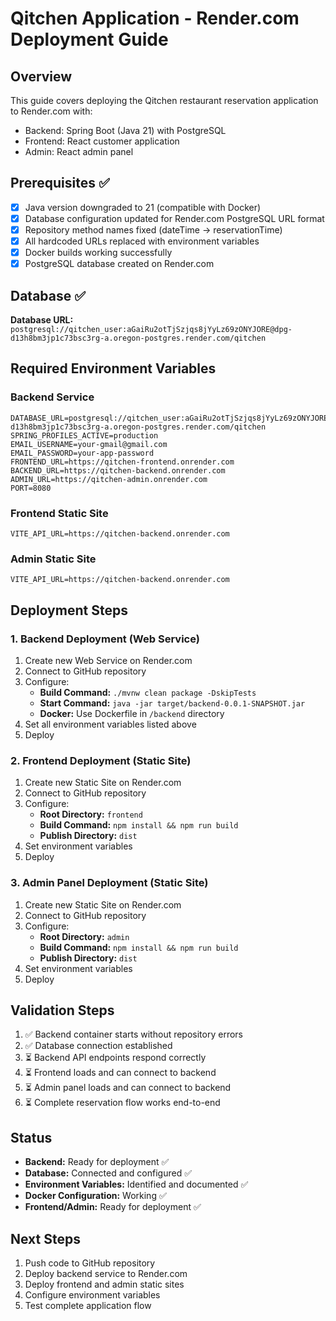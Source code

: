 # Qitchen Application - Render.com Deployment Guide

## Overview
This guide covers deploying the Qitchen restaurant reservation application to Render.com with:
- Backend: Spring Boot (Java 21) with PostgreSQL
- Frontend: React customer application
- Admin: React admin panel

## Prerequisites ✅
- [x] Java version downgraded to 21 (compatible with Docker)
- [x] Database configuration updated for Render.com PostgreSQL URL format
- [x] Repository method names fixed (dateTime → reservationTime)
- [x] All hardcoded URLs replaced with environment variables
- [x] Docker builds working successfully
- [x] PostgreSQL database created on Render.com

## Database ✅
**Database URL:** `postgresql://qitchen_user:aGaiRu2otTjSzjqs8jYyLz69zONYJORE@dpg-d13h8bm3jp1c73bsc3rg-a.oregon-postgres.render.com/qitchen`

## Required Environment Variables

### Backend Service
```
DATABASE_URL=postgresql://qitchen_user:aGaiRu2otTjSzjqs8jYyLz69zONYJORE@dpg-d13h8bm3jp1c73bsc3rg-a.oregon-postgres.render.com/qitchen
SPRING_PROFILES_ACTIVE=production
EMAIL_USERNAME=your-gmail@gmail.com
EMAIL_PASSWORD=your-app-password
FRONTEND_URL=https://qitchen-frontend.onrender.com
BACKEND_URL=https://qitchen-backend.onrender.com
ADMIN_URL=https://qitchen-admin.onrender.com
PORT=8080
```

### Frontend Static Site
```
VITE_API_URL=https://qitchen-backend.onrender.com
```

### Admin Static Site
```
VITE_API_URL=https://qitchen-backend.onrender.com
```

## Deployment Steps

### 1. Backend Deployment (Web Service)
1. Create new Web Service on Render.com
2. Connect to GitHub repository
3. Configure:
   - **Build Command:** `./mvnw clean package -DskipTests`
   - **Start Command:** `java -jar target/backend-0.0.1-SNAPSHOT.jar`
   - **Docker:** Use Dockerfile in `/backend` directory
4. Set all environment variables listed above
5. Deploy

### 2. Frontend Deployment (Static Site)
1. Create new Static Site on Render.com
2. Connect to GitHub repository
3. Configure:
   - **Root Directory:** `frontend`
   - **Build Command:** `npm install && npm run build`
   - **Publish Directory:** `dist`
4. Set environment variables
5. Deploy

### 3. Admin Panel Deployment (Static Site)
1. Create new Static Site on Render.com
2. Connect to GitHub repository
3. Configure:
   - **Root Directory:** `admin`
   - **Build Command:** `npm install && npm run build`
   - **Publish Directory:** `dist`
4. Set environment variables
5. Deploy

## Validation Steps
1. ✅ Backend container starts without repository errors
2. ✅ Database connection established
3. ⏳ Backend API endpoints respond correctly
4. ⏳ Frontend loads and can connect to backend
5. ⏳ Admin panel loads and can connect to backend
6. ⏳ Complete reservation flow works end-to-end

## Status
- **Backend:** Ready for deployment ✅
- **Database:** Connected and configured ✅
- **Environment Variables:** Identified and documented ✅
- **Docker Configuration:** Working ✅
- **Frontend/Admin:** Ready for deployment ✅

## Next Steps
1. Push code to GitHub repository
2. Deploy backend service to Render.com
3. Deploy frontend and admin static sites
4. Configure environment variables
5. Test complete application flow
